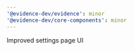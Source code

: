 ```yaml
---
'@evidence-dev/evidence': minor
'@evidence-dev/core-components': minor
---
```


Improved settings page UI
